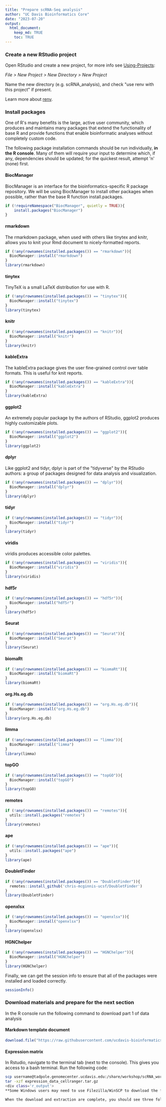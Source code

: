 ```yaml
---
title: "Prepare scRNA-Seq analysis"
author: "UC Davis Bioinformatics Core"
date: "2023-07-20"
output: 
  html_document:
    keep_md: TRUE
    toc: TRUE
---
```



### Create a new RStudio project

Open RStudio and create a new project, for more info see [Using-Projects](https://support.rstudio.com/hc/en-us/articles/200526207-Using-Projects):

*File > New Project > New Directory > New Project*

Name the new directory (e.g. scRNA_analysis), and check "use renv with this project" if present.

Learn more about [renv](https://rstudio.github.io/renv/articles/renv.html).

### Install packages
One of R's many benefits is the large, active user community, which produces and maintains many packages that extend the functionality of base R and provide functions that enable bioinformatic analyses without completely custom code.

The following package installation commands should be run individually, **in the R console**. Many of them will require your input to determine which, if any, dependencies should be updated; for the quickest result, attempt 'n' (none) first.

#### BiocManager
BiocManager is an interface for the bioinformatics-specific R package repository. We will be using BiocManager to install other packages when possible, rather than the base R function install.packages.

```r
if (!requireNamespace("BiocManager", quietly = TRUE)){
    install.packages("BiocManager")
}
```

#### rmarkdown
The rmarkdown package, when used with others like tinytex and knitr, allows you to knit your Rmd document to nicely-formatted reports.

```r
if (!any(rownames(installed.packages()) == "rmarkdown")){
  BiocManager::install("rmarkdown")
}
library(rmarkdown)
```

#### tinytex
TinyTeX is a small LaTeX distribution for use with R.

```r
if (!any(rownames(installed.packages()) == "tinytex")){
  BiocManager::install("tinytex")
}
library(tinytex)
```

#### knitr

```r
if (!any(rownames(installed.packages()) == "knitr")){
  BiocManager::install("knitr")
}
library(knitr)
```

#### kableExtra
The kableExtra package gives the user fine-grained control over table formats. This is useful for knit reports.

```r
if (!any(rownames(installed.packages()) == "kableExtra")){
  BiocManager::install("kableExtra")
}
library(kableExtra)
```

#### ggplot2
An extremely popular package by the authors of RStudio, ggplot2 produces highly customizable plots.

```r
if (!any(rownames(installed.packages()) == "ggplot2")){
  BiocManager::install("ggplot2")
}
library(ggplot2)
```

#### dplyr
Like ggplot2 and tidyr, dplyr is part of the "tidyverse" by the RStudio authors: a group of packages designed for data analysis and visualization.

```r
if (!any(rownames(installed.packages()) == "dplyr")){
  BiocManager::install("dplyr")
}
library(dplyr)
```

#### tidyr

```r
if (!any(rownames(installed.packages()) == "tidyr")){
  BiocManager::install("tidyr")
}
library(tidyr)
```

#### viridis
viridis produces accessible color palettes.

```r
if (!any(rownames(installed.packages()) == "viridis")){
  BiocManager::install("viridis")
}
library(viridis)
```

#### hdf5r

```r
if (!any(rownames(installed.packages()) == "hdf5r")){
  BiocManager::install("hdf5r")
}
library(hdf5r)
```

#### Seurat

```r
if (!any(rownames(installed.packages()) == "Seurat")){
  BiocManager::install("Seurat")
}
library(Seurat)
```

#### biomaRt

```r
if (!any(rownames(installed.packages()) == "biomaRt")){
  BiocManager::install("biomaRt")
}
library(biomaRt)
```

#### org.Hs.eg.db

```r
if (!any(rownames(installed.packages()) == "org.Hs.eg.db")){
  BiocManager::install("org.Hs.eg.db")
}
library(org.Hs.eg.db)
```

#### limma

```r
if (!any(rownames(installed.packages()) == "limma")){
  BiocManager::install("limma")
}
library(limma)
```

#### topGO

```r
if (!any(rownames(installed.packages()) == "topGO")){
  BiocManager::install("topGO")
}
library(topGO)
```

#### remotes

```r
if (!any(rownames(installed.packages()) == "remotes")){
  utils::install.packages("remotes")
}
library(remotes)
```

#### ape

```r
if (!any(rownames(installed.packages()) == "ape")){
  utils::install.packages("ape")
}
library(ape)
```

#### DoubletFinder

```r
if (!any(rownames(installed.packages()) == "DoubletFinder")){
  remotes::install_github('chris-mcginnis-ucsf/DoubletFinder')
}
library(DoubletFinder)
```

#### openxlsx

```r
if (!any(rownames(installed.packages()) == "openxlsx")){
  BiocManager::install("openxlsx")
}
library(openxlsx)
```

#### HGNChelper

```r
if (!any(rownames(installed.packages()) == "HGNChelper")){
  BiocManager::install("HGNChelper")
}
library(HGNChelper)
```

Finally, we can get the session info to ensure that all of the packages were installed and loaded correctly.

```r
sessionInfo()
```

### Download materials and prepare for the next section

In the R console run the following command to download part 1 of data analysis

#### Markdown template document

```r
download.file("https://raw.githubusercontent.com/ucdavis-bioinformatics-training/2023-June-Single-Cell-RNA-Seq-Analysis/main/data_analysis/scRNA_Workshop-PART1.Rmd", "scRNA_Workshop-PART1.Rmd")
```

#### Expression matrix

In Rstudio, navigate to the terminal tab (next to the console). This gives you access to a bash terminal. Run the following code:


```bash
scp username@tadpole.genomecenter.ucdavis.edu:/share/workshop/scRNA_workshop/cellranger_outs/expression_data_cellranger.tar.gz ./
tar -xzf expression_data_cellranger.tar.gz
<div class='r_output'>
**Some Windows users may need to use Filezilla/WinSCP to download the file instead.**

When the download and extraction are complete, you should see three folders: A001-C-007, A001-C-104 and B001-A-301. Make sure "scRNA_Workshop-PART1.Rmd" file is in the same location.
